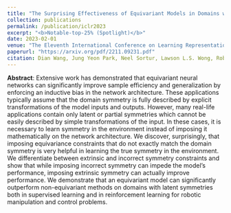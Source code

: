 ```yaml
---
title: "The Surprising Effectiveness of Equivariant Models in Domains with Latent Symmetry"
collection: publications
permalink: /publication/iclr2023
excerpt: "<b>Notable-top-25% (Spotlight)</b>"
date: 2023-02-01
venue: "The Eleventh International Conference on Learning Representations (ICLR)"
paperurl: "https://arxiv.org/pdf/2211.09231.pdf"
citation: Dian Wang, Jung Yeon Park, Neel Sortur, Lawson L.S. Wong, Robin Walters, and Robert Platt. The surprising effectiveness of equivariant models in domains with latent symmetry. In <i>International Conference on Learning Representations (ICLR)</i>, 2023.
---
```


<b>Abstract</b>:
Extensive work has demonstrated that equivariant neural networks can significantly improve sample efficiency and generalization by enforcing an inductive bias in the network architecture. These applications typically assume that the domain symmetry is fully described by explicit transformations of the model inputs and outputs. However, many real-life applications contain only latent or partial symmetries which cannot be easily described by simple transformations of the input. In these cases, it is necessary to learn symmetry in the environment instead of imposing it mathematically on the network architecture. We discover, surprisingly, that imposing equivariance constraints that do not exactly match the domain symmetry is very helpful in learning the true symmetry in the environment. We differentiate between extrinsic and incorrect symmetry constraints and show that while imposing incorrect symmetry can impede the model’s performance, imposing extrinsic symmetry can actually improve performance. We demonstrate that an equivariant model can significantly outperform non-equivariant methods on domains with latent symmetries both in supervised learning and in reinforcement learning for robotic manipulation and control problems.
